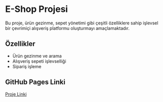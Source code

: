 # E-Shop Projesi

Bu proje, ürün gezinme, sepet yönetimi gibi çeşitli özelliklere sahip işlevsel bir çevrimiçi alışveriş platformu oluşturmayı amaçlamaktadır.

## Özellikler
- Ürün gezinme ve arama
- Alışveriş sepeti işlevselliği
- Sipariş işleme

## GitHub Pages Linki
[Proje Linki](https://burakozkan138.github.io/InsiderTestiniumTechhub/)
